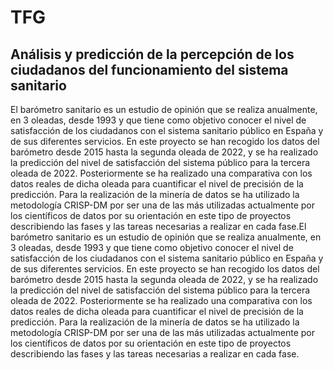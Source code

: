 # TFG
## Análisis y predicción de la percepción de los ciudadanos del funcionamiento del sistema sanitario

El barómetro sanitario es un estudio de opinión que se realiza anualmente, en 3 oleadas, desde 1993 y que tiene como objetivo conocer el nivel de satisfacción de los ciudadanos con el sistema sanitario público en España y de sus diferentes servicios. En este proyecto se han recogido los datos del barómetro desde 2015 hasta la segunda oleada de 2022, y se ha realizado la predicción del nivel de satisfacción del sistema público para la tercera oleada de 2022. Posteriormente se ha realizado una comparativa con los datos reales de dicha oleada para cuantificar el nivel de precisión de la predicción. Para la realización de la minería de datos se ha utilizado la metodología CRISP-DM por ser una de las más utilizadas actualmente por los científicos de datos por su orientación en este tipo de proyectos describiendo las fases y las tareas necesarias a realizar en cada fase.El barómetro sanitario es un estudio de opinión que se realiza anualmente, en 3 oleadas, desde 1993 y que tiene como objetivo conocer el nivel de satisfacción de los ciudadanos con el sistema sanitario público en España y de sus diferentes servicios. En este proyecto se han recogido los datos del barómetro desde 2015 hasta la segunda oleada de 2022, y se ha realizado la predicción del nivel de satisfacción del sistema público para la tercera oleada de 2022. Posteriormente se ha realizado una comparativa con los datos reales de dicha oleada para cuantificar el nivel de precisión de la predicción. Para la realización de la minería de datos se ha utilizado la metodología CRISP-DM por ser una de las más utilizadas actualmente por los científicos de datos por su orientación en este tipo de proyectos describiendo las fases y las tareas necesarias a realizar en cada fase.
